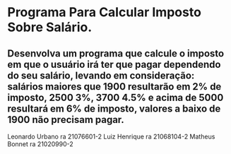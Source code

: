 # Programa Para Calcular Imposto Sobre Salário.

## Desenvolva um programa que calcule o imposto em que o usuário irá ter que pagar dependendo do seu salário, levando em consideração: salários maiores que 1900 resultarão em 2% de imposto, 2500 3%, 3700 4.5% e acima de 5000 resultará em 6% de imposto, valores a baixo de 1900 não precisam pagar.

Leonardo Urbano ra 21076601-2 
Luiz Henrique ra 21068104-2
Matheus Bonnet ra 21020990-2
